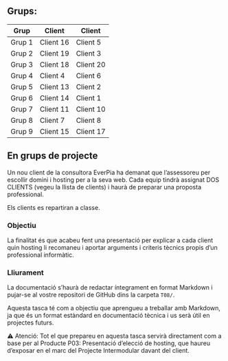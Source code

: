 ## Grups:

| Grup   | Client | Client |
|---------|-----------|-----------|
| Grup 1  | Client 16         | Client 5          |
| Grup 2  | Client 19          | Client 3          |
| Grup 3  |  Client 18         | Client 20          |
| Grup 4  | Client 4          | Client 6          |
| Grup 5  | Client 13          |  Client 2         |
| Grup 6  | Client 14          | Client 1          |
| Grup 7  | Client 11          |   Client 10        |
| Grup 8  | Client 7          | Client 8          |
| Grup 9  | Client 15          |  Client 17         |



## En grups de projecte

Un nou client de la consultora EverPia ha demanat que l’assessoreu per escollir domini i hosting per a la seva web. Cada equip tindrà assignat DOS CLIENTS (vegeu la llista de clients) i haurà de preparar una proposta professional.

Els clients es repartiran a classe.

### Objectiu

La finalitat és que acabeu fent una presentació per explicar a cada client quin hosting li recomaneu i aportar arguments i criteris tècnics propis d’un professional informàtic.

### Lliurament

La documentació s’haurà de redactar íntegrament en format Markdown i pujar-se al vostre repositori de GitHub dins la carpeta `T08/`.

Aquesta tasca té com a objectiu que aprengueu a treballar amb Markdown, ja que és un format estàndard en documentació tècnica i us serà útil en projectes futurs.

⚠️ Atenció: Tot el que prepareu en aquesta tasca servirà directament com a base per al Producte P03: Presentació d’elecció de hosting, que haureu d’exposar en el marc del Projecte Intermodular davant del client.
